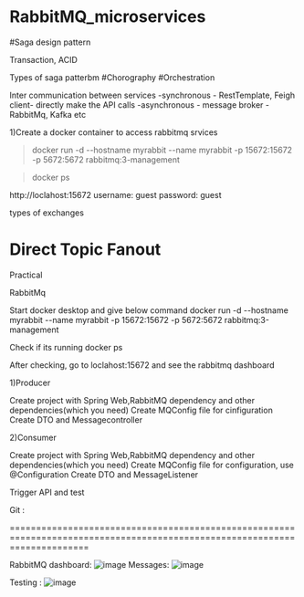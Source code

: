 # RabbitMQ_microservices

#Saga design pattern

Transaction, ACID

Types of saga patterbm
#Chorography
#Orchestration

Inter communication between services
-synchronous - RestTemplate, Feigh client- directly make the API calls
-asynchronous - message broker - RabbitMq, Kafka etc


1)Create a docker container to access rabbitmq srvices
> docker run -d --hostname myrabbit --name myrabbit -p 15672:15672 -p 5672:5672 rabbitmq:3-management

>docker ps


http://loclahost:15672
username: guest
password: guest


types of exchanges

Direct
Topic
Fanout
==================================================================================================================

Practical


RabbitMq

Start docker desktop and give below command
docker run -d --hostname myrabbit --name myrabbit -p 15672:15672 -p 5672:5672 rabbitmq:3-management

Check if its running
docker ps

After checking, go to loclahost:15672 and see the rabbitmq dashboard

1)Producer

Create project with Spring Web,RabbitMQ dependency and other dependencies(which you need)
Create MQConfig file for cinfiguration
Create DTO and Messagecontroller

2)Consumer


Create project with Spring Web,RabbitMQ dependency and other dependencies(which you need)
Create MQConfig file for configuration, use @Configuration
Create DTO and MessageListener


Trigger API and test


Git : 

===========================================================================================================================

RabbitMQ dashboard: ![image](https://github.com/user-attachments/assets/7344fff0-d929-4535-9953-e7a74e23fb4a)
Messages: ![image](https://github.com/user-attachments/assets/9ab058a5-0a98-4991-9ce0-705ef5b82fc0)


Testing : ![image](https://github.com/user-attachments/assets/3fa5bc7a-0b93-4fae-984b-10d8ddf1cac2)

